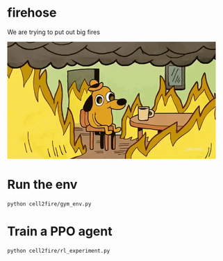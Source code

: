 # firehose
We are trying to put out big fires

![fine](./figs/giphy.gif)

# Run the env
```
python cell2fire/gym_env.py
```

# Train a PPO agent
```
python cell2fire/rl_experiment.py
```

